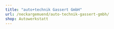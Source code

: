 ```yaml
---
title: "auto+technik Gassert GmbH"
url: /neckargemuend/auto-technik-gassert-gmbh/
shop: Autowerkstatt
---
```

